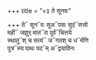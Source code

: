 +++
title = "०३ ते सूनवः"

+++
ते᳓ सून᳓वः सुअ᳓पसः सुदं᳓ससो  
मही᳓ जज्ञुर् मात᳓रा पूर्व᳓चित्तये  
स्थातु᳓श् च सत्यं᳓ ज᳓गतश् च ध᳓र्मणि  
पुत्र᳓स्य पाथः पद᳓म् अ᳓द्वयाविनः